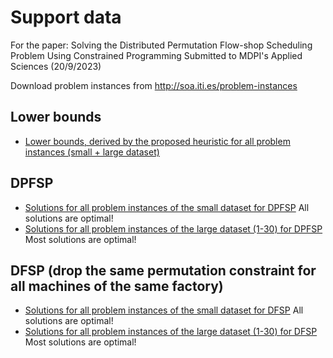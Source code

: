 # Support data

For the paper: Solving the Distributed Permutation Flow-shop Scheduling Problem Using Constrained Programming
Submitted to MDPI's Applied Sciences (20/9/2023)

Download problem instances from <http://soa.iti.es/problem-instances>

## Lower bounds
* [Lower bounds, derived by the proposed heuristic for all problem instances (small + large dataset)](./lower_bounds_by_heuristic.md)

## DPFSP
* [Solutions for all problem instances of the small dataset for DPFSP](./DPFSP_solutions_small_dataset.md) All solutions are optimal!
* [Solutions for all problem instances of the large dataset (1-30) for DPFSP](./DPFSP_solutions_large_dataset_1-30.md) Most solutions are optimal!

## DFSP (drop the same permutation constraint for all machines of the same factory)
* [Solutions for all problem instances of the small dataset for DFSP](./DFSP_solutions_small_dataset.md) All solutions are optimal!
* [Solutions for all problem instances of the large dataset (1-30) for DFSP](./DFSP_solutions_large_dataset_1-30.md) Most solutions are optimal!


